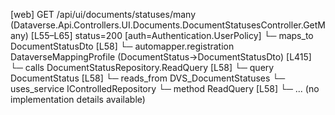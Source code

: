 [web] GET /api/ui/documents/statuses/many  (Dataverse.Api.Controllers.UI.Documents.DocumentStatusesController.GetMany)  [L55–L65] status=200 [auth=Authentication.UserPolicy]
  └─ maps_to DocumentStatusDto [L58]
    └─ automapper.registration DataverseMappingProfile (DocumentStatus->DocumentStatusDto) [L415]
  └─ calls DocumentStatusRepository.ReadQuery [L58]
  └─ query DocumentStatus [L58]
    └─ reads_from DVS_DocumentStatuses
  └─ uses_service IControlledRepository<DocumentStatus>
    └─ method ReadQuery [L58]
      └─ ... (no implementation details available)

